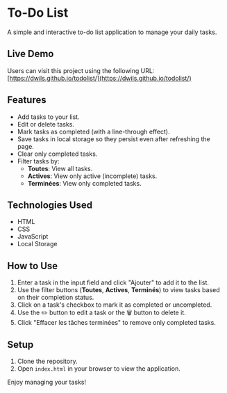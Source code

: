 # To-Do List

A simple and interactive to-do list application to manage your daily tasks.

## Live Demo
Users can visit this project using the following URL: [https://dwils.github.io/todolist/](https://dwils.github.io/todolist/)

## Features
- Add tasks to your list.
- Edit or delete tasks.
- Mark tasks as completed (with a line-through effect).
- Save tasks in local storage so they persist even after refreshing the page.
- Clear only completed tasks.
- Filter tasks by:
  - **Toutes**: View all tasks.
  - **Actives**: View only active (incomplete) tasks.
  - **Terminées**: View only completed tasks.

## Technologies Used
- HTML
- CSS
- JavaScript
- Local Storage

## How to Use
1. Enter a task in the input field and click "Ajouter" to add it to the list.
2. Use the filter buttons (**Toutes**, **Actives**, **Terminés**) to view tasks based on their completion status.
3. Click on a task's checkbox to mark it as completed or uncompleted.
4. Use the ✏️ button to edit a task or the 🗑️ button to delete it.
5. Click "Effacer les tâches terminées" to remove only completed tasks.

## Setup
1. Clone the repository.
2. Open `index.html` in your browser to view the application.

Enjoy managing your tasks!